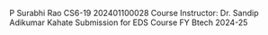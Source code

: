 P Surabhi Rao
CS6-19
202401100028
Course Instructor: Dr. Sandip Adikumar Kahate
Submission for EDS Course FY Btech 2024-25
